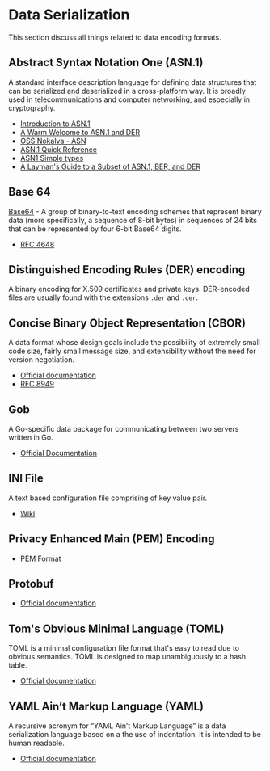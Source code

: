 # Data Serialization

This section discuss all things related to data encoding formats.

## Abstract Syntax Notation One (ASN.1)

A standard interface description language for defining data structures that can be serialized and deserialized in a cross-platform way. It is broadly used in telecommunications and computer networking, and especially in cryptography.

* [Introduction to ASN.1](https://www.itu.int/en/ITU-T/asn1/Pages/introduction.aspx)
* [A Warm Welcome to ASN.1 and DER](https://letsencrypt.org/docs/a-warm-welcome-to-asn1-and-der/)
* [OSS Nokalva - ASN](https://www.oss.com/resources/resources.html)
* [ASN.1 Quick Reference](https://www.oss.com/asn1/resources/asn1-made-simple/asn1-quick-reference.html)
* [ASN1 Simple types](https://www.obj-sys.com/asn1tutorial/node10.html)
* [A Layman's Guide to a Subset of ASN.1, BER, and DER](http://luca.ntop.org/Teaching/Appunti/asn1.html)

## Base 64

[Base64](https://en.wikipedia.org/wiki/Base64) - A group of binary-to-text encoding schemes that represent binary data (more specifically, a sequence of 8-bit bytes) in sequences of 24 bits that can be represented by four 6-bit Base64 digits.

* [RFC 4648](https://datatracker.ietf.org/doc/html/rfc4648)

## Distinguished Encoding Rules (DER) encoding

A binary encoding for X.509 certificates and private keys. DER-encoded files are usually found with the extensions `.der` and `.cer`.

## Concise Binary Object Representation (CBOR)

A data format whose design goals include the possibility of extremely small code size, fairly small message size, and extensibility without the need for version negotiation.

* [Official documentation](https://cbor.io/)
* [RFC 8949](https://datatracker.ietf.org/doc/html/rfc8949)

## Gob

A Go-specific data package for communicating between two servers written in Go.

* [Official Documentation](https://go.dev/blog/gob)

## INI File

A text based configuration file comprising of key value pair.

* [Wiki](https://en.wikipedia.org/wiki/INI_file)

## Privacy Enhanced Main (PEM) Encoding

* [PEM Format](./docs/pem.md)

## Protobuf

* [Official documentation](https://protobuf.dev/)

## Tom's Obvious Minimal Language (TOML)

TOML is a minimal configuration file format that's easy to read due to obvious semantics. TOML is designed to map unambiguously to a hash table.

* [Official documentation](https://toml.io/en/)

## YAML Ain’t Markup Language (YAML)

A recursive acronym for “YAML Ain’t Markup Language” is a data serialization language based on a the use of indentation. It is intended to be human readable.

* [Official documentation](https://yaml.org/spec/1.2.2/)
